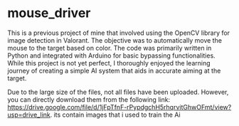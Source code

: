# mouse_driver

This is a previous project of mine that involved using the OpenCV library for image detection in Valorant. The objective was to automatically move the mouse to the target based on color. The code was primarily written in Python and integrated with Arduino for basic bypassing functionalities. While this project is not yet perfect, I thoroughly enjoyed the learning journey of creating a simple AI system that aids in accurate aiming at the target.

Due to the large size of the files, not all files have been uploaded. However, you can directly download them from the following link: https://drive.google.com/file/d/1jFpTfnF-rPypdgchH5rhqrvitGhwOFmt/view?usp=drive_link.
its contain images that i used to train the Ai
